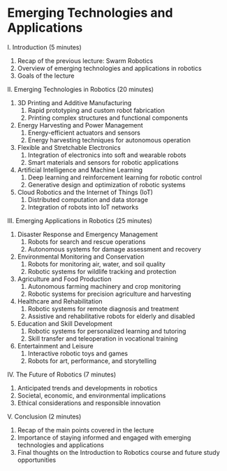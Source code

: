# Emerging Technologies and Applications

I. Introduction (5 minutes)

1. Recap of the previous lecture: Swarm Robotics
1. Overview of emerging technologies and applications in robotics
1. Goals of the lecture

II. Emerging Technologies in Robotics (20 minutes)

1. 3D Printing and Additive Manufacturing
    1. Rapid prototyping and custom robot fabrication
    1. Printing complex structures and functional components
1. Energy Harvesting and Power Management
    1. Energy-efficient actuators and sensors
    1. Energy harvesting techniques for autonomous operation
1. Flexible and Stretchable Electronics
    1. Integration of electronics into soft and wearable robots
    1. Smart materials and sensors for robotic applications
1. Artificial Intelligence and Machine Learning
    1. Deep learning and reinforcement learning for robotic control
    1. Generative design and optimization of robotic systems
1. Cloud Robotics and the Internet of Things (IoT)
    1. Distributed computation and data storage
    1. Integration of robots into IoT networks

III. Emerging Applications in Robotics (25 minutes)

1. Disaster Response and Emergency Management
    1. Robots for search and rescue operations
    1. Autonomous systems for damage assessment and recovery
1. Environmental Monitoring and Conservation
    1. Robots for monitoring air, water, and soil quality
    1. Robotic systems for wildlife tracking and protection
1. Agriculture and Food Production
    1. Autonomous farming machinery and crop monitoring
    1. Robotic systems for precision agriculture and harvesting
1. Healthcare and Rehabilitation
    1. Robotic systems for remote diagnosis and treatment
    1. Assistive and rehabilitative robots for elderly and disabled
1. Education and Skill Development
    1. Robotic systems for personalized learning and tutoring
    1. Skill transfer and teleoperation in vocational training
1. Entertainment and Leisure
    1. Interactive robotic toys and games
    1. Robots for art, performance, and storytelling

IV. The Future of Robotics (7 minutes)

1. Anticipated trends and developments in robotics
1. Societal, economic, and environmental implications
1. Ethical considerations and responsible innovation

V. Conclusion (2 minutes)

1. Recap of the main points covered in the lecture
1. Importance of staying informed and engaged with emerging technologies and applications
1. Final thoughts on the Introduction to Robotics course and future study opportunities
